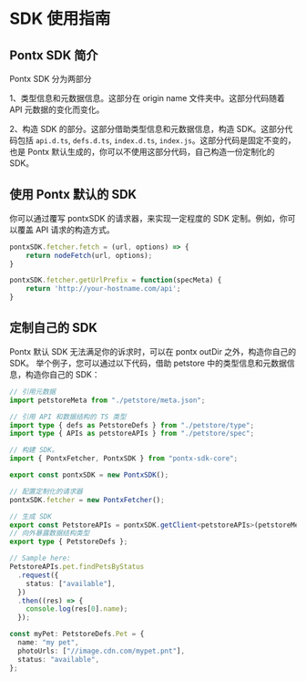 # SDK 使用指南

## Pontx SDK 简介

Pontx SDK 分为两部分

1、类型信息和元数据信息。这部分在 origin name 文件夹中。这部分代码随着 API 元数据的变化而变化。

2、构造 SDK 的部分。这部分借助类型信息和元数据信息，构造 SDK。这部分代码包括 `api.d.ts`, `defs.d.ts`, `index.d.ts`, `index.js`。这部分代码是固定不变的，也是 Pontx 默认生成的，你可以不使用这部分代码，自己构造一份定制化的 SDK。

## 使用 Pontx 默认的 SDK

你可以通过覆写 pontxSDK 的请求器，来实现一定程度的 SDK 定制。例如，你可以覆盖 API 请求的构造方式。

```ts
pontxSDK.fetcher.fetch = (url, options) => {
	return nodeFetch(url, options);
}

pontxSDK.fetcher.getUrlPrefix = function(specMeta) {
	return 'http://your-hostname.com/api';
}

```

## 定制自己的 SDK

Pontx 默认 SDK 无法满足你的诉求时，可以在 pontx outDir 之外，构造你自己的 SDK。
举个例子，您可以通过以下代码，借助 petstore 中的类型信息和元数据信息，构造你自己的 SDK：

```ts
// 引用元数据
import petstoreMeta from "./petstore/meta.json";

// 引用 API 和数据结构的 TS 类型
import type { defs as PetstoreDefs } from "./petstore/type";
import type { APIs as petstoreAPIs } from "./petstore/spec";

// 构建 SDK。
import { PontxFetcher, PontxSDK } from "pontx-sdk-core";

export const pontxSDK = new PontxSDK();

// 配置定制化的请求器
pontxSDK.fetcher = new PontxFetcher();

// 生成 SDK
export const PetstoreAPIs = pontxSDK.getClient<petstoreAPIs>(petstoreMeta as any);
// 向外暴露数据结构类型
export type { PetstoreDefs };

// Sample here:
PetstoreAPIs.pet.findPetsByStatus
  .request({
    status: ["available"],
  })
  .then((res) => {
    console.log(res[0].name);
  });

const myPet: PetstoreDefs.Pet = {
  name: "my pet",
  photoUrls: ["//image.cdn.com/mypet.pnt"],
  status: "available",
};

```
